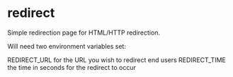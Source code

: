 # redirect

Simple redirection page for HTML/HTTP redirection.


Will need two environment variables set:

REDIRECT_URL        for the URL you wish to redirect end users
REDIRECT_TIME       the time in seconds for the redirect to occur
